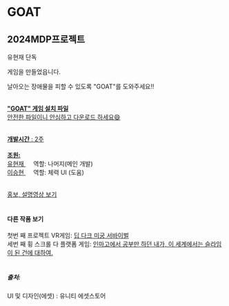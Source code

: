 # GOAT <!--<img src="" alt="logo" /></h1>-->
 <h2>2024MDP프로젝트</h2>
 유현재 단독
 
게임을 만들었읍니다.

날아오는 장애물을 피할 수 있도록 "GOAT"를 도와주세요!!<br><br>

<b><a href = "https://drive.google.com/file/d/1RIzimcyTE3ADA-SVuH2RiKcyMATadA-j/view?usp=sharing">"GOAT" 게임 설치 파일</b><br>
안전한 파일이니 안심하고 다운로드 하세요😄<br><br>

<b>개발시간</b> : 2주<br><br>
<b>조원:</b><br>
<A href = "https://github.com/hyunjae0912" target = "링크 방법" > 유현재  </A> 
&emsp; 역할: 나머지(메인 개발) <br>
<A href = "https://github.com/leesh0829" target = "링크 방법" > 이승현 </A>
&emsp; 역할: 체력 UI (도움) <br><br>

<A href = "https://youtu.be/gwNewXl2Dtw" target = "링크 방법" > 홍보, 설명영상 보기</A> <br><br>

<h4>다른 작품 보기</h4>
  첫번 째 프로젝트 VR게임:
<A href = "https://github.com/leesh0829/2024MDP_1" target = "링크 방법" > 딥 다크 미궁 서바이벌 </A> <br>
 세번 째 휭 스크롤 다 플랫폼 게임:
<A href = "https://github.com/leesh0829/2024MDP_3" target = "링크 방법" > 인마고에서 공부만 하던 내가, 이 세계에서는 슬라임이 된 건에 대하여. </A> <br><br>

<h5> 출처: </h5>
<A>UI 및 디자인(에셋) : 유니티 에셋스토어</A>
